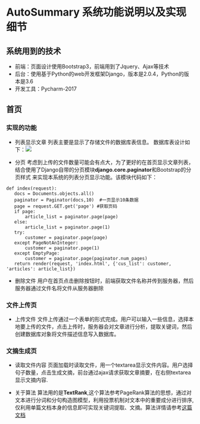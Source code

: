 # AutoSummary 系统功能说明以及实现细节

## 系统用到的技术

* 前端：页面设计使用Bootstrap3，前端用到了Jquery、Ajax等技术
* 后台：使用基于Python的web开发框架Django，版本是2.0.4，Python的版本是3.6
* 开发工具：Pycharm-2017

## 首页

### 实现的功能

* 列表显示文章
  列表主要是显示了存储文件的数据库表信息。
  数据库表设计如下：![][avatar]

  [avatar]:https://raw.githubusercontent.com/wechanhe/AutoSummary/master/Summary/static/pictures/%E6%95%B0%E6%8D%AE%E5%BA%93%E8%A1%A8%E8%AE%BE%E8%AE%A1.PNG

* 分页
  考虑到上传的文件数量可能会有点大，为了更好的在首页显示文章列表，结合使用了Django自带的分页模块**django.core.paginator**和Bootstrap的分页样式
  来实现本系统的列表分页显示功能。该模块代码如下：
 ```
 def index(request):
    docs = Documents.objects.all()
    paginator = Paginator(docs,10)  #一页显示10条数据
    page = request.GET.get('page') #获取页码
    if page:
        article_list = paginator.page(page)
    else:
        article_list = paginator.page(1)
    try:
        customer = paginator.page(page)
    except PageNotAnInteger:
        customer = paginator.page(1)
    except EmptyPage:
        customer = paginator.page(paginator.num_pages)
    return render(request, 'index.html', {'cus_list': customer, 'articles': article_list})
 ```
* 删除文件
  用户在首页点击删除按钮时，前端获取文件名称并传到服务器，然后服务器通过文件名将文件从服务器删除

### 文件上传页
* 上传文件
  文件上传通过一个表单的形式完成。用户可以输入一些信息，选择本地要上传的文件，点击上传时，服务器会对文章进行分析，提取关键词，然后创建数据库对象将文件描述信息写入数据库。

### 文摘生成页
* 读取文件内容
  页面加载时读取文件，用一个textarea显示文件内容。用户选择句子数量，点击生成文摘，前台通过ajax请求获取文章摘要，在右侧textarea显示文摘内容.

* 关于算法
  算法用的是**TextRank**,这个算法参考PageRank算法的思想，通过对文本进行分词和分句构造图模型，利用投票机制对文本中的重要成分进行排序, 仅利用单篇文档本身的信息即可实现关键词提取、文摘。算法详情请参考[这篇文档](http://www.cnblogs.com/chenbjin/p/4600538.html)

